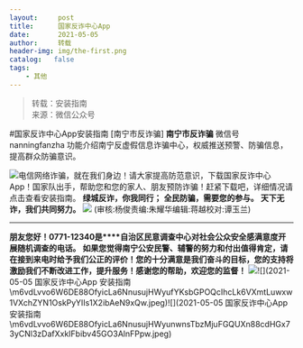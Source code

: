 ```yaml
---
layout:     post
title:      国家反诈中心App
date:       2021-05-05
author:     转载
header-img: img/the-first.png
catalog:   false
tags:
    - 其他
---
```


<blockquote><p>转载：安装指南<br>
来源：微信公众号</p></blockquote>

#国家反诈中心App安装指南
[南宁市反诈骗]
**南宁市反诈骗**
微信号nanningfanzha
功能介绍南宁反虚假信息诈骗中心，权威推送预警、防骗信息，提高群众防骗意识。

![]({{site.baseurl}}/postimg/P9ficrEVSdibaiahrVF9rDbshoxeWibB2frx5dlPeuibFWLLSyevq4JdkuoudZVtmCA9HUbTjfO5Y2d3K7g1g3eJeqA.gif)电信网络诈骗，就在我们身边！请大家提高防范意识，下载国家反诈中心App！国家队出手，帮助您和您的家人、朋友预防诈骗！赶紧下载吧，详细情况请点击查看安装指南。
**绿城反诈，你我同行；**
**全民防骗，需要您的参与。**
**天下无诈，我们共同努力。**
![]({{site.baseurl}}/postimg/m6vdLvvo6W6DE88OfyicLa6NnusujHWyu1uOibctgTichhS1jA1icD5xCF5MyKib7MBdzGqpsRdLIHBv3lP2U4GZ1xg.jpeg)
(审核:杨俊责编:朱耀华编辑:蒋越校对:谭玉兰)
***
**朋友您好！0771-12340是****自治区民意调查中心对社会公众安全感满意度开展随机调查的电话。**
**如果您觉得南宁公安民警、辅警的努力和付出值得肯定，请在接到来电时给予我们公正的评价！您的十分满意是我们奋斗的目标，您的支持将激励我们不断改进工作，提升服务！感谢您的帮助，欢迎您的监督！**
![]({{site.baseurl}}/postimg/m6vdLvvo6W6DE88OfyicLa6NnusujHWyulq5Kf7ExTjkwMNR7645dqgHCJlu7XH0wtlRvicqxWvAZ5PSwmhDIS1w.jpeg)![](2021-05-05
国家反诈中心App
安装指南\\m6vdLvvo6W6DE88OfyicLa6NnusujHWyufYKsbGPOQcIhcLk6VXmtLuwxw1VXchZYN1OskPyYIIs1X2ibAeN9xQw.jpeg)![](2021-05-05
国家反诈中心App
安装指南\\m6vdLvvo6W6DE88OfyicLa6NnusujHWyunwnsTbzMjuFGQUXn88cdHGx73yCNl3zDafXxkIFbibv45GO3AlnFPpw.jpeg)
